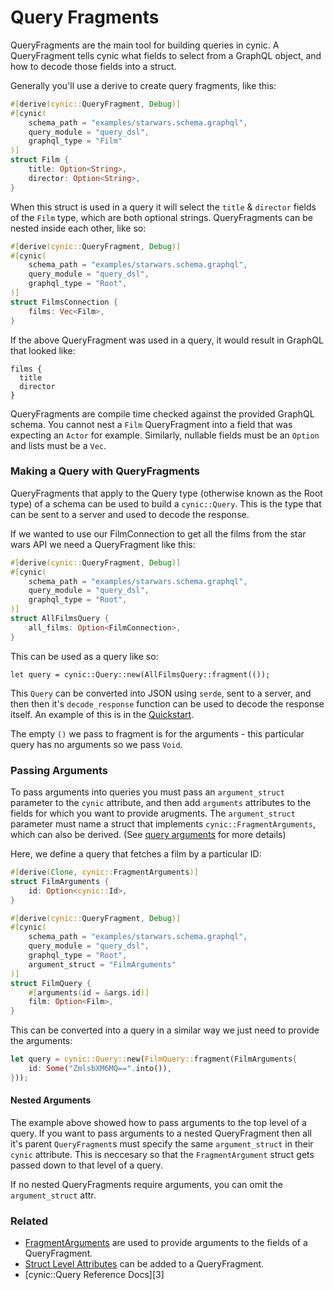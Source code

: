 # Query Fragments

QueryFragments are the main tool for building queries in cynic. A
QueryFragment tells cynic what fields to select from a GraphQL object, and how
to decode those fields into a struct.

Generally you'll use a derive to create query fragments, like this:

```rust
#[derive(cynic::QueryFragment, Debug)]
#[cynic(
    schema_path = "examples/starwars.schema.graphql",
    query_module = "query_dsl",
    graphql_type = "Film"
)]
struct Film {
    title: Option<String>,
    director: Option<String>,
}
```

When this struct is used in a query it will select the `title` & `director`
fields of the `Film` type, which are both optional strings. QueryFragments can
be nested inside each other, like so:

```rust
#[derive(cynic::QueryFragment, Debug)]
#[cynic(
    schema_path = "examples/starwars.schema.graphql",
    query_module = "query_dsl",
    graphql_type = "Root",
)]
struct FilmsConnection {
    films: Vec<Film>,
}
```

If the above QueryFragment was used in a query, it would result in GraphQL that looked like:

```
films {
  title
  director
}
```

QueryFragments are compile time checked against the provided GraphQL schema.
You cannot nest a `Film` QueryFragment into a field that was expecting an
`Actor` for example. Similarly, nullable fields must be an `Option` and lists
must be a `Vec`.

<!-- TODO: Could maybe put an example error in here? -->

### Making a Query with QueryFragments

QueryFragments that apply to the Query type (otherwise known as the Root type)
of a schema can be used to build a `cynic::Query`. This is the type that can
be sent to a server and used to decode the response.

If we wanted to use our FilmConnection to get all the films from the star wars
API we need a QueryFragment like this:

```rust
#[derive(cynic::QueryFragment, Debug)]
#[cynic(
    schema_path = "examples/starwars.schema.graphql",
    query_module = "query_dsl",
    graphql_type = "Root",
)]
struct AllFilmsQuery {
    all_films: Option<FilmConnection>,
}
```

This can be used as a query like so:

```
let query = cynic::Query::new(AllFilmsQuery::fragment(());
```

This `Query` can be converted into JSON using `serde`, sent to a server, and
then then it's `decode_response` function can be used to decode the response
itself. An example of this is in the [Quickstart][quickstart].

The empty `()` we pass to fragment is for the arguments - this particular query
has no arguments so we pass `Void`.

### Passing Arguments

To pass arguments into queries you must pass an `argument_struct` parameter
to the `cynic` attribute, and then add `arguments` attributes to the
fields for which you want to provide arugments. The `argument_struct`
parameter must name a struct that implements `cynic::FragmentArguments`, which
can also be derived. (See [query arguments][1] for more details)

Here, we define a query that fetches a film by a particular ID:

```rust
#[derive(Clone, cynic::FragmentArguments)]
struct FilmArguments {
    id: Option<cynic::Id>,
}

#[derive(cynic::QueryFragment, Debug)]
#[cynic(
    schema_path = "examples/starwars.schema.graphql",
    query_module = "query_dsl",
    graphql_type = "Root",
    argument_struct = "FilmArguments"
)]
struct FilmQuery {
    #[arguments(id = &args.id)]
    film: Option<Film>,
}
```

This can be converted into a query in a similar way we just need to provide
the arguments:

```rust
let query = cynic::Query::new(FilmQuery::fragment(FilmArguments{
    id: Some("ZmlsbXM6MQ==".into()),
}));
```

#### Nested Arguments

The example above showed how to pass arguments to the top level of a query. If
you want to pass arguments to a nested QueryFragment then all it's parent
`QueryFragment`s must specify the same `argument_struct` in their `cynic`
attribute. This is neccesary so that the `FragmentArgument` struct gets passed
down to that level of a query.

If no nested QueryFragments require arguments, you can omit the
`argument_struct` attr.

### Related

- [FragmentArguments][1] are used to provide arguments to the fields of a
  QueryFragment.
- [Struct Level Attributes][2] can be added to a QueryFragment.
- [cynic::Query Reference Docs][3]

[1]: ./fragment_arguments.html
[2]: ../struct_attributes.html
[quickstart]: ../quickstart.html
